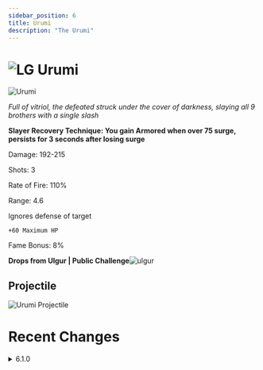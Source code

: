 ```yaml
---
sidebar_position: 6
title: Urumi
description: "The Urumi"
---
```


# ![LG](https://cdn.discordapp.com/attachments/1026159786313650256/1045193424116133948/Legendary_Bag.png) Urumi

![Urumi](https://vwiki.valorserver.com/api/item/picture/Urumi)

<i>Full of vitriol, the defeated struck under the cover of darkness, slaying all 9 brothers with a single slash</i>

**Slayer Recovery Technique: You gain Armored when over 75 surge, persists for 3 seconds after losing surge**

Damage: 192-215

Shots: 3

Rate of Fire: 110%

Range: 4.6

Ignores defense of target

    +60 Maximum HP

Fame Bonus: 8%

**Drops from Ulgur | Public Challenge**![ulgur](https://cdn.discordapp.com/attachments/1107378591026655272/1108664101594464256/triangle_3.png)

## Projectile

![Urumi Projectile](https://cdn.discordapp.com/attachments/1160376179996496013/1170803383611969666/urumi.gif?ex=6591bd9f&is=657f489f&hm=03276a9e60c2111579ca2e553e8557e9b0d67adb241358b71f70b26b0e1af3f6&)

# Recent Changes

<details>
  <summary>6.1.0</summary>
  <div>

    No longer reduces MP or defense.

    Speed from 194 to 200

    Lifetime from 237 to 245

    Arc gap from 7 to 5

  </div>
</details> 
